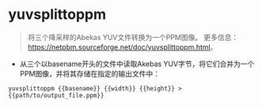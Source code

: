 # yuvsplittoppm

> 将三个降采样的Abekas YUV文件转换为一个PPM图像。
> 更多信息：<https://netpbm.sourceforge.net/doc/yuvsplittoppm.html>。

- 从三个以basename开头的文件中读取Akebas YUV字节，将它们合并为一个PPM图像，并将其存储在指定的输出文件中：

`yuvsplittoppm {{basename}} {{width}} {{height}} > {{path/to/output_file.ppm}}`